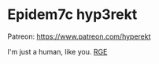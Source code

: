# Epidem7c hyp3rekt

Patreon: https://www.patreon.com/hyperekt

I'm just a human, like you.
[RGE](http://rge.rf.gd)
